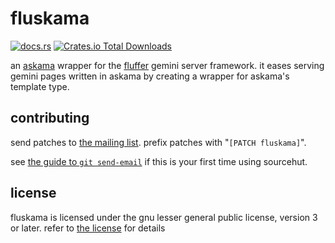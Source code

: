# fluskama
[![docs.rs](https://img.shields.io/docsrs/fluskama)](https://docs.rs/fluskama) [![Crates.io Total Downloads](https://img.shields.io/crates/d/fluskama)](https://lib.rs/fluskama)

an [askama](https://github.com/djc/askama) wrapper for the [fluffer](https://codeberg.org/catboomer/fluffer)
gemini server framework. it eases serving gemini pages written in
askama by creating a wrapper for askama's template type.

## contributing

send patches to [the mailing list](https://lists.sr.ht/~nixgoat/public-inbox). prefix patches
with "`[PATCH fluskama]`".

see [the guide to `git send-email`](https://git-send-email.io) if this is your first time using
sourcehut.

## license

fluskama is licensed under the gnu lesser general public license,
version 3 or later. refer to [the license](LICENSE) for details
